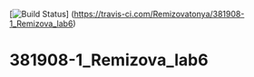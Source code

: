 
[![Build Status](https://travis-ci.com/Remizovatonya/381908-1_Remizova_lab6.svg?branch=main)]
(https://travis-ci.com/Remizovatonya/381908-1_Remizova_lab6)
# 381908-1_Remizova_lab6
